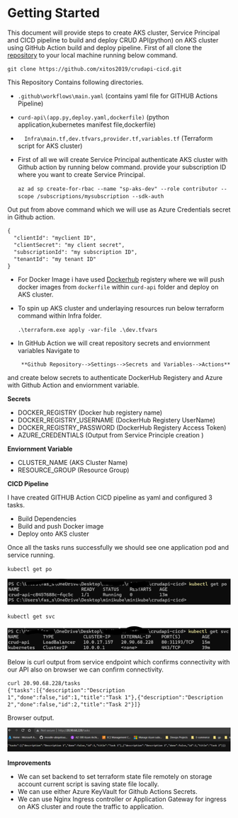 # Getting Started
This document will provide steps to create AKS cluster, Service Principal and CICD pipeline to build and deploy CRUD API(python) on AKS cluster using GitHub Action build and deploy pipeline. First of all clone the [repository](https://github.com/xitos2019/crudapi-cicd/tree/crud-api) to your local machine running below command.

```
git clone https://github.com/xitos2019/crudapi-cicd.git
```
This Repository Contains following directories.

* `.github\workflows\main.yaml` (contains yaml file for GITHUB Actions Pipeline)
  
* `curd-api\(app.py,deploy.yaml,dockerfile)` (python application,kubernetes manifest file,dockerfile) 
   
* `  Infra\main.tf,dev.tfvars,provider.tf,variables.tf` (Terraform script for AKS cluster)
   
* First of all we will create Service Principal authenticate AKS cluster with Github action by running below command.
  provide your subscription ID where you want to create Service Principal.

  `az ad sp create-for-rbac --name "sp-aks-dev" --role contributor --scope /subscriptions/mysubscription --sdk-auth`

Out put from above command which we will use as Azure Credentials secret in Github action.
```
{
  "clientId": "myclient ID",
  "clientSecret": "my client secret",
  "subscriptionId": "my subscription ID",
  "tenantId": "my tenant ID"
}
``` 
 * For Docker Image i have used [Dockerhub](https://hub.docker.com/repository/docker/fais786/crudapitest/general) registery where we will push docker images from `dockerfile` within `curd-api` folder and deploy on AKS cluster.

* To spin up AKS cluster and underlaying resources run below terraform command within Infra folder.
  
  `.\terraform.exe apply -var-file .\dev.tfvars`

* In GitHub Action we will creat repository secrets and  enviornment variables Navigate to
  
       **Github Repository-->Settings-->Secrets and Variables-->Actions**
  
and create below secrets to authenticate DockerHub Registery and Azure with Github Action  and enviornment variable.

  **Secrets** 

* DOCKER_REGISTRY (Docker hub registery name)
* DOCKER_REGISTRY_USERNAME (DockerHub Registery UserName)
* DOCKER_REGISTRY_PASSWORD (DockerHub Registery Access Token)
* AZURE_CREDENTIALS (Output from Service Principle creation )

**Enviornment Variable**

* CLUSTER_NAME (AKS Cluster Name)
* RESOURCE_GROUP (Resource Group)

**CICD Pipeline** 

I have created GITHUB Action CICD pipeline as yaml and configured 3 tasks.

* Build Dependencies 
* Build and push Docker image
* Deploy onto AKS cluster

Once all the tasks runs successfully we should see one application pod and service running.

`kubectl get po `

![Alt text](image-1.png)

`kubectl get svc`

![Alt text](image.png)

Below is curl output from service endpoint which confirms connectivity with our API also on browser we can confirm connectivity.

```
curl 20.90.68.228/tasks
{"tasks":[{"description":"Description 1","done":false,"id":1,"title":"Task 1"},{"description":"Description 2","done":false,"id":2,"title":"Task 2"}]}
```
Browser output.

![Alt text](image-2.png)

**Improvements**

* We can set backend to set terraform state file remotely on storage account current script is saving state file locally.
* We can use either Azure KeyVault for Github Actions Secrets.
* We can use Nginx Ingress controller or Application Gateway for ingress on AKS cluster and route the traffic to application. 
